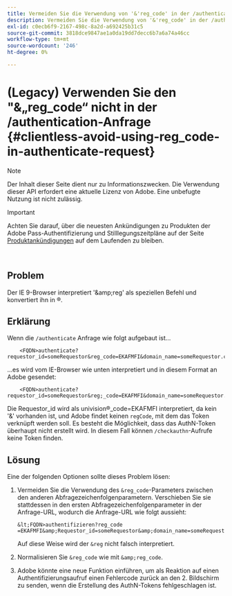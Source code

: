 ```yaml
---
title: Vermeiden Sie die Verwendung von '&'reg_code' in der /authentication-Anfrage
description: Vermeiden Sie die Verwendung von '&'reg_code' in der /authentication-Anfrage
exl-id: c0ecb6f9-2167-498c-8a2d-a692425b31c5
source-git-commit: 3818dce9847ae1a0da19dd7decc6b7a6a74a46cc
workflow-type: tm+mt
source-wordcount: '246'
ht-degree: 0%

---
```


# (Legacy) Verwenden Sie den &quot;&amp;„reg_code“ nicht in der /authentication-Anfrage {#clientless-avoid-using-reg_code-in-authenticate-request}

>[!NOTE]
>
>Der Inhalt dieser Seite dient nur zu Informationszwecken. Die Verwendung dieser API erfordert eine aktuelle Lizenz von Adobe. Eine unbefugte Nutzung ist nicht zulässig.

>[!IMPORTANT]
>
> Achten Sie darauf, über die neuesten Ankündigungen zu Produkten der Adobe Pass-Authentifizierung und Stilllegungszeitpläne auf der Seite [Produktankündigungen](/help/authentication/product-announcements.md) auf dem Laufenden zu bleiben.

</br>



## Problem

Der IE 9-Browser interpretiert &#39;\&amp;reg&#39; als speziellen Befehl und konvertiert ihn in ®.

## Erklärung

Wenn die `/authenticate` Anfrage wie folgt aufgebaut ist…


```
    <FQDN>authenticate? requestor_id=someRequestor&reg_code=EKAFMFI&domain_name=someRequestor.com&noflash=true&mso_id=someMvpd&redirect_url=someRequestor.redirect.url.html
```


…es wird vom IE-Browser wie unten interpretiert und in diesem Format an Adobe gesendet:


```
    <FQDN>authenticate?requestor_id=someRequestor&reg;_code=EKAFMFI&domain_name=someRequestor.com&noflash=true&mso_id=someMvpd&redirect_url=someRequestor.redirect.url.html
```


Die Requestor\_id wird als univision®\_code=EKAFMFI interpretiert, da kein &#39;&amp;&#39; vorhanden ist, und Adobe findet keinen `regCode`, mit dem das Token verknüpft werden soll.  Es besteht die Möglichkeit, dass das AuthN-Token überhaupt nicht erstellt wird. In diesem Fall können `/checkauthn`-Aufrufe keine Token finden.



## Lösung

Eine der folgenden Optionen sollte dieses Problem lösen:

1. Vermeiden Sie die Verwendung des `&reg_code`-Parameters zwischen den anderen Abfragezeichenfolgenparametern.  Verschieben Sie sie stattdessen in den ersten Abfragezeichenfolgenparameter in der Anfrage-URL, wodurch die Anfrage-URL wie folgt aussieht:


       &lt;FQDN>authentifizieren?reg_code =EKAFMFI&amp;Requestor_id=someRequestor&amp;domain_name=someRequestor.com&amp;noflash=true&amp;mso_id=someMvpd&amp;redirect_url=someRequestor.redirect.url.html
   

   Auf diese Weise wird der `&reg` nicht falsch interpretiert.

1. Normalisieren Sie `&reg_code` wie mit `&amp;reg_code`.

1. Adobe könnte eine neue Funktion einführen, um als Reaktion auf einen Authentifizierungsaufruf einen Fehlercode zurück an den 2. Bildschirm zu senden, wenn die Erstellung des AuthN-Tokens fehlgeschlagen ist.
